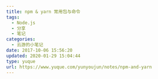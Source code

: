```yaml
---
title: npm & yarn 常用包与命令
tags:
  - Node.js
  - 分享
  - 笔记
categories:
  - 云游的小笔记
date: 2017-10-06 15:56:20
updated: 2020-01-29 15:04:44
type: yuque
url: https://www.yuque.com/yunyoujun/notes/npm-and-yarn
---
```

